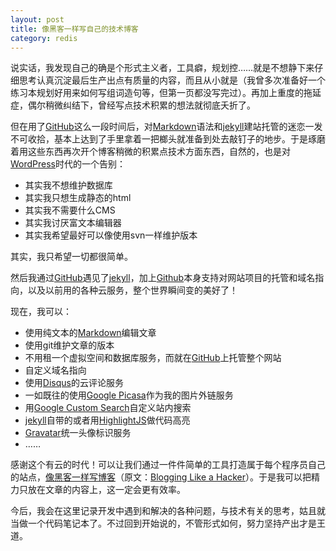 ```yaml
---
layout: post
title: 像黑客一样写自己的技术博客
category: redis
---
```


说实话，我发现自己的确是个形式主义者，工具癖，规划控……就是不想静下来仔细思考认真沉淀最后生产出点有质量的内容，而且从小就是（我曾多次准备好一个练习本规划好用来如何写组词造句等，但第一页都没写完过）。再加上重度的拖延症，偶尔稍微纠结下，曾经写点技术积累的想法就彻底夭折了。

但在用了[GitHub]这么一段时间后，对[Markdown]语法和[jekyll]建站托管的迷恋一发不可收拾，基本上达到了手里拿着一把榔头就准备到处去敲钉子的地步。于是琢磨着用这些东西再次开个博客稍微的积累点技术方面东西，自然的，也是对[WordPress]时代的一个告别：

* 其实我不想维护数据库
* 其实我只想生成静态的html
* 其实我不需要什么CMS
* 其实我讨厌富文本编辑器
* 其实我希望最好可以像使用svn一样维护版本

其实，我只希望一切都很简单。

然后我通过[GitHub]遇见了[jekyll]，加上[Github]本身支持对网站项目的托管和域名指向，以及以前用的各种云服务，整个世界瞬间变的美好了！

现在，我可以：

* 使用纯文本的[Markdown]编辑文章
* 使用git维护文章的版本
* 不用租一个虚拟空间和数据库服务，而就在[GitHub]上托管整个网站
* 自定义域名指向
* 使用[Disqus]的云评论服务
* 一如既往的使用[Google Picasa]作为我的图片外链服务
* 用[Google Custom Search]自定义站内搜索
* [jekyll]自带的或者用[HighlightJS]做代码高亮
* [Gravatar]统一头像标识服务
* ……

感谢这个有云的时代！可以让我们通过一件件简单的工具打造属于每个程序员自己的站点，[像黑客一样写博客](http://kyle.xlau.org/posts/blogging-like-a-hacker.html)（原文：[Blogging Like a Hacker](http://tom.preston-werner.com/2008/11/17/blogging-like-a-hacker.html)）。于是我可以把精力只放在文章的内容上，这一定会更有效率。

今后，我会在这里记录开发中遇到和解决的各种问题，与技术有关的思考，姑且就当做一个代码笔记本了。不过回到开始说的，不管形式如何，努力坚持产出才是王道。

[GitHub]: https://github.com/
[jekyll]: https://github.com/mojombo/jekyll
[Markdown]: http://daringfireball.net/projects/markdown/
[WordPress]: http://wordpress.org/
[Disqus]: http://disqus.com/
[Google Picasa]: https://picasaweb.google.com/
[Google Custom Search]: http://www.google.com/cse/
[HighlightJS]: http://softwaremaniacs.org/soft/highlight/en/
[Gravatar]: http://en.gravatar.com/
